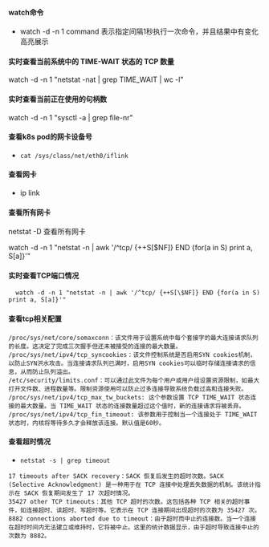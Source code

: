 #### watch命令
* watch -d -n 1 command 表示指定间隔1秒执行一次命令，并且结果中有变化高亮展示

#### 实时查看当前系统中的 TIME-WAIT 状态的 TCP 数量
watch -d -n 1 "netstat -nat | grep TIME_WAIT | wc -l"

#### 实时查看当前正在使用的句柄数
watch -d -n 1 "sysctl -a | grep file-nr"

#### 查看k8s pod的网卡设备号
* `cat /sys/class/net/eth0/iflink`

#### 查看网卡
* ip link

#### 查看所有网卡
netstat -D 查看所有网卡

watch -d -n 1 "netstat -n | awk '/^tcp/ {++S[\$NF]} END {for(a in S) print a, S[a]}'"


#### 实时查看TCP端口情况
```shell
  watch -d -n 1 "netstat -n | awk '/^tcp/ {++S[\$NF]} END {for(a in S) print a, S[a]}'"
```

#### 查看tcp相关配置
```shell
/proc/sys/net/core/somaxconn：该文件用于设置系统中每个套接字的最大连接请求队列的长度。这决定了完成三次握手但还未被接受的连接的最大数量。
/proc/sys/net/ipv4/tcp_syncookies：该文件控制系统是否启用SYN cookies机制，以防止SYN洪水攻击。当连接请求队列已满时，启用SYN cookies可以临时存储连接请求的信息，从而防止队列溢出。
/etc/security/limits.conf：可以通过此文件为每个用户或用户组设置资源限制，如最大打开文件数、进程数量等。限制资源使用可以防止过多连接导致系统负载过高和连接失败。
/proc/sys/net/ipv4/tcp_max_tw_buckets: 这个参数设置 TCP TIME_WAIT 状态连接的最大数量。当 TIME_WAIT 状态的连接数量超过这个值时，新的连接请求将被丢弃。
/proc/sys/net/ipv4/tcp_fin_timeout: 该参数用于控制当一个连接处于 TIME_WAIT 状态时，内核将等待多久才会释放该连接。默认值是60秒。
```

#### 查看超时情况 
* `netstat -s | grep timeout`
```text
17 timeouts after SACK recovery：SACK 恢复后发生的超时次数。SACK (Selective Acknowledgment) 是一种用于在 TCP 连接中处理丢失数据的机制。该统计指示在 SACK 恢复期间发生了 17 次超时情况。
35427 other TCP timeouts：其他 TCP 超时的次数。这包括各种 TCP 相关的超时事件，如连接超时、读超时、写超时等。它表示在 TCP 连接期间出现超时的次数为 35427 次。
8882 connections aborted due to timeout：由于超时而中止的连接数。当一个连接在超时时间内无法建立或维持时，它将被中止。这里的统计数据显示，由于超时导致连接中止的次数为 8882。
```
